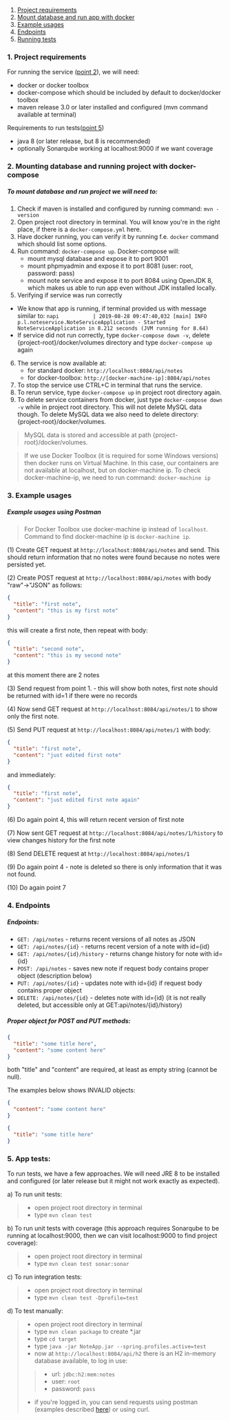 1. [Project requirements](#requirements) 
2. [Mount database and run app with docker](#dockerize)
3. [Example usages](#example-usages)
4. [Endpoints](#endpoints)
5. [Running tests](#tests)

### <a name="requirements"></a> 1. Project requirements
For running the service ([point 2](#dockerize)), we will need:
- docker or docker toolbox
- docker-compose which should be included by default to docker/docker toolbox
- maven release 3.0 or later installed and configured (mvn command available at terminal)

Requirements to run tests([point 5](#tests))
- java 8 (or later release, but 8 is recommended)
- optionally Sonarqube working at localhost:9000 if we want coverage

### <a name="dockerize"></a> 2. Mounting database and running project with docker-compose
##### To mount database and run project we will need to:

1. Check if maven is installed and configured by running command: ```mvn -version```
2. Open project root directory in terminal. You will know you're in the right place, if there is a ```docker-compose.yml``` here. 
3. Have docker running, you can verify it by running f.e. ```docker``` command which should list some options.
4. Run command: ```docker-compose up```. Docker-compose will:
    - mount mysql database and expose it to port 9001
    - mount phpmyadmin and expose it to port 8081 (user: root, password: pass)
    - mount note service and expose it to port 8084 using OpenJDK 8, which makes us able to run app even without JDK installed locally.   
5. Verifying if service was run correctly
- We know that app is running, if terminal provided us with message similar to: ```napi           | 2019-08-28 09:47:40,032 [main] INFO p.l.noteservice.NoteServiceApplication - Started NoteServiceApplication in 8.212 seconds (JVM running for 8.64)```
- If service did not run correctly, type ```docker-compose down -v```, delete {project-root}/docker/volumes directory and type ```docker-compose up``` again
6. The service is now available at:
    - for standard docker: ```http://localhost:8084/api/notes```
    - for docker-toolbox: ```http://[docker-machine-ip]:8084/api/notes```
7. To stop the service use CTRL+C in terminal that runs the service.
8. To rerun service, type ```docker-compose up``` in project root directory again.
9. To delete service containers from docker, just type ```docker-compose down -v``` while in project root directory. 
This will not delete MySQL data though. To delete MySQL data we also need to delete directory: {project-root}/docker/volumes.

>MySQL data is stored and accessible at path {project-root}/docker/volumes.

>If we use Docker Toolbox (it is required for some Windows versions) then docker runs on Virtual Machine. 
>In this case, our containers are not available at localhost, but on docker-machine ip.
>To check docker-machine-ip, we need to run command: ```docker-machine ip```

### <a name="example-usages"></a> 3. Example usages
##### Example usages using Postman
> For Docker Toolbox use docker-machine ip instead of `localhost`. Command to find docker-machine ip is `docker-machine ip`.  

(1) Create GET request at ```http://localhost:8084/api/notes``` and send.
This should return information that no notes were found because no notes were persisted yet.  

(2) Create POST request at ```http://localhost:8084/api/notes``` with body "raw"->"JSON" as follows:
```json
{
  "title": "first note",
  "content": "this is my first note"
}
```
this will create a first note, then repeat with body:
```json
{
  "title": "second note",
  "content": "this is my second note"
}
```
at this moment there are 2 notes

(3) Send request from point 1. - this will show both notes, first note should be returned with id=1 if there were no records

(4) Now send GET request at ```http://localhost:8084/api/notes/1``` to show only the first note.

(5) Send PUT request at ```http://localhost:8084/api/notes/1``` with body:
```json
{
  "title": "first note",
  "content": "just edited first note"
}
```
and immediately:
```json
{
  "title": "first note",
  "content": "just edited first note again"
}
```
(6) Do again point 4, this will return recent version of first note

(7) Now sent GET request at ```http://localhost:8084/api/notes/1/history``` to view changes history for the first note

(8) Send DELETE request at ```http://localhost:8084/api/notes/1``` 

(9) Do again point 4 - note is deleted so there is only information that it was not found.

(10) Do again point 7

### <a name="endpoints"></a> 4. Endpoints

##### Endpoints:
- ```GET: /api/notes``` - returns recent versions of all notes as JSON
- ```GET: /api/notes/{id}``` - returns recent version of a note with id={id}
- ```GET: /api/notes/{id}/history``` - returns change history for note with id={id}
- ```POST: /api/notes``` - saves new note if request body contains proper object (description below)
- ```PUT: /api/notes/{id}``` - updates note with id={id} if request body contains proper object
- ```DELETE: /api/notes/{id}``` - deletes note with id={id} (it is not really deleted, but accessible only at GET:api/notes/{id}/history)

##### Proper object for POST and PUT methods:
```json
{
  "title": "some title here",
  "content": "some content here"
}
```
both "title" and "content" are required, at least as empty string (cannot be null).

The examples below shows INVALID objects:
```json
{
  "content": "some content here"
}
```
```json
{
  "title": "some title here"
}
```

### <a name="tests"></a> 5. App tests:

To run tests, we have a few approaches. We will need JRE 8 to be installed and configured
(or later release but it might not work exactly as expected).

a) To run unit tests:
>- open project root directory in terminal
>- type ```mvn clean test```

b) To run unit tests with coverage (this approach requires Sonarqube to be running at localhost:9000, then we can visit localhost:9000 to find project coverage):
>- open project root directory in terminal
>- type ```mvn clean test sonar:sonar```

c) To run integration tests:
>- open project root directory in terminal
>- type ```mvn clean test -Dprofile=test```

d) To test manually:
>- open project root directory in terminal
>- type ```mvn clean package``` to create *.jar
>- type ```cd target```
>- type ```java -jar NoteApp.jar --spring.profiles.active=test```
>- now at ```http://localhost:8084/api/h2``` there is an H2 in-memory database available, to log in use:
>>- url: ```jdbc:h2:mem:notes```
>>- user: ```root```
>>- password: ```pass```
>- if you're logged in, you can send requests using postman (examples described [here](#example-usages)) or using curl.